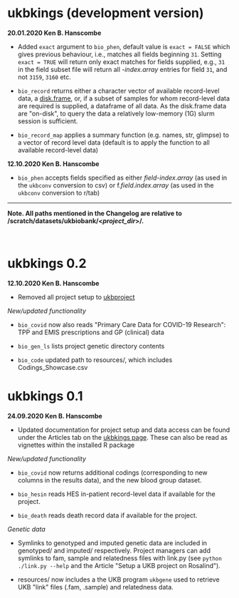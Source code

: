 # ukbkings (development version)

**20.01.2020 Ken B. Hanscombe**

* Added `exact` argument to `bio_phen`, default value is `exact = FALSE` which 
gives previous behaviour, i.e., matches all fields beginning `31`.
Setting `exact = TRUE` will return only exact matches for fields supplied, e.g.,
`31` in the field subset file will return all _-index.array_ entries for field
`31`, and not `3159`, `3160` etc.

* `bio_record` returns either a character vector of available
record-level data, a [disk.frame](https://diskframe.com/), or,
if a subset of samples for whom record-level data are required is
supplied, a dataframe of all data. As the disk.frame
data are "on-disk", to query the data a relatively low-memory (1G)
slurm session is sufficient.

* `bio_record_map` applies a summary function (e.g. names, str, glimpse)
to a vector of record level data (default is to apply the function to
all available record-level data)

**12.10.2020 Ken B. Hanscombe**

* `bio_phen` accepts fields specified as either *field*-*index*.*array*
(as used in the `ukbconv` conversion to csv) or
f.*field*.*index*.*array* (as used in the `ukbconv` conversion to r/tab)

***

**Note. All paths mentioned in the Changelog are relative to
/scratch/datasets/ukbiobank/\<*project_dir*\>/.**

<br>

# ukbkings 0.2

**12.10.2020 Ken B. Hanscombe**

* Removed all project setup to
[ukbproject](https://github.com/kenhanscombe/ukbproject)

*New/updated functionality*

* `bio_covid` now also reads "Primary Care Data for COVID-19 Research":
TPP and EMIS prescriptions and GP (clinical) data

* `bio_gen_ls` lists project genetic directory contents

* `bio_code` updated path to resources/, which includes
Codings_Showcase.csv

# ukbkings 0.1

**24.09.2020 Ken B. Hanscombe**

* Updated documentation for project setup and data access can be found
under the Articles tab on the
[ukbkings page](https://kenhanscombe.github.io/ukbkings/). These can
also be read as vignettes within the installed R package

*New/updated functionality*

* `bio_covid` now returns additional codings (corresponding to new
columns in the results data), and the new blood group dataset.

* `bio_hesin` reads HES in-patient record-level data if available for
the project.

* `bio_death` reads death record data if available for the project.

*Genetic data*

* Symlinks to genotyped and imputed genetic data are included in
genotyped/ and imputed/ respectively. Project managers can add symlinks
to fam, sample and relatedness files with link.py (see
`python ./link.py --help` and the Article "Setup a UKB project on
Rosalind").

* resources/ now includes a the UKB program `ukbgene` used to retrieve
UKB "link" files (.fam, .sample) and relatedness data.
